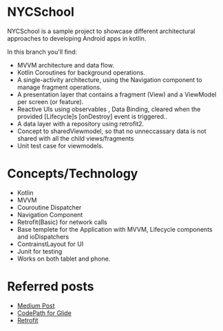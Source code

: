 # NYCSchool
NYCSchool is a sample project to showcase different architectural approaches to developing Android apps in kotlin.

In this branch you'll find:

* MVVM architecture and data flow.
* Kotlin Coroutines for background operations.
* A single-activity architecture, using the Navigation component to manage fragment operations.
* A presentation layer that contains a fragment (View) and a ViewModel per screen (or feature).
* Reactive UIs using observables , Data Binding, cleared when the provided [Lifecycle]s [onDestroy] event is triggered..
* A data layer with a repository using retrofit2.
* Concept to sharedViewmodel, so that no unneccassary data is not shared with all the child views/fragments
* Unit test case for viewmodels.

# Concepts/Technology

* Kotlin
* MVVM
* Couroutine Dispatcher
* Navigation Component
* Retrofit(Basic) for network calls
* Base templete for the Application with MVVM, Lifecycle components and ioDispatchers
* ContrainstLayout for UI
* Junit for testing
* Works on both tablet and phone.

# Referred posts
* [Medium Post](https://medium.com/androiddevelopers/livedata-with-snackbar-navigation-and-other-events-the-singleliveevent-case-ac2622673150)
* [CodePath for Glide](https://guides.codepath.com/android/Displaying-Images-with-the-Glide-Library)
* [Retrofit](https://howtodoandroid.com/retrofit-android-example-kotlin/)
